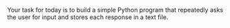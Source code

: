Your task for today is to build a simple Python program that repeatedly asks the user for input and stores each response in a text file.